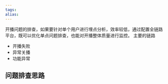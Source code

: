 ```yaml
---
tags: 
alias:
---
```

开播问题的排查，如果要针对单个用户进行埋点分析，效率较低，通过配置全链路平台，既可以优化单点问题排查，也能对开播整体质量进行监控。
主要的链路
- 开播失败
- 异常关播
- 功能异常
## 问题排查思路
